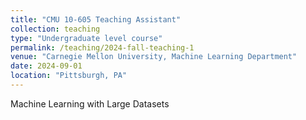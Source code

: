 ```yaml
---
title: "CMU 10-605 Teaching Assistant"
collection: teaching
type: "Undergraduate level course"
permalink: /teaching/2024-fall-teaching-1
venue: "Carnegie Mellon University, Machine Learning Department"
date: 2024-09-01
location: "Pittsburgh, PA"
---
```


Machine Learning with Large Datasets

<!-- Heading 1
======

Heading 2
======

Heading 3
====== -->
